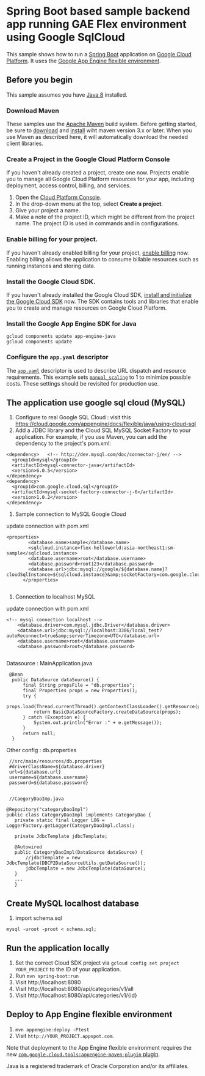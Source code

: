 # Spring Boot based sample backend app running GAE Flex environment using Google SqlCloud

This sample shows how to run a [Spring Boot][spring-boot] application on [Google
Cloud Platform][cloud-java]. It uses the [Google App Engine flexible
environment][App Engine-flexible].

[App Engine-flexible]: https://cloud.google.com/appengine/docs/flexible/
[cloud-java]: https://cloud.google.com/java/
[spring-boot]: http://projects.spring.io/spring-boot/


## Before you begin

This sample assumes you have [Java 8][java8] installed.

[java8]: http://www.oracle.com/technetwork/java/javase/downloads/

### Download Maven

These samples use the [Apache Maven][maven] build system. Before getting
started, be sure to [download][maven-download] and [install][maven-install] wiht maven version 3.x or later.
When you use Maven as described here, it will automatically download the needed
client libraries.

[maven]: https://maven.apache.org
[maven-download]: https://maven.apache.org/download.cgi
[maven-install]: https://maven.apache.org/install.html

### Create a Project in the Google Cloud Platform Console

If you haven't already created a project, create one now. Projects enable you to
manage all Google Cloud Platform resources for your app, including deployment,
access control, billing, and services.

1. Open the [Cloud Platform Console][cloud-console].
1. In the drop-down menu at the top, select **Create a project**.
1. Give your project a name.
1. Make a note of the project ID, which might be different from the project
   name. The project ID is used in commands and in configurations.

[cloud-console]: https://console.cloud.google.com/

### Enable billing for your project.

If you haven't already enabled billing for your project, [enable
billing][enable-billing] now.  Enabling billing allows the application to
consume billable resources such as running instances and storing data.

[enable-billing]: https://console.cloud.google.com/project/_/settings

### Install the Google Cloud SDK.

If you haven't already installed the Google Cloud SDK, [install and initialize
the Google Cloud SDK][cloud-sdk] now. The SDK contains tools and libraries that
enable you to create and manage resources on Google Cloud Platform.

[cloud-sdk]: https://cloud.google.com/sdk/

### Install the Google App Engine SDK for Java


```
gcloud components update app-engine-java
gcloud components update
```

### Configure the `app.yaml` descriptor

The [`app.yaml`][app-yaml] descriptor is used to describe URL
dispatch and resource requirements.  This example sets
[`manual_scaling`][manual-scaling] to 1 to minimize possible costs.
These settings should be revisited for production use.

[app-yaml]: https://cloud.google.com/appengine/docs/flexible/java/configuring-your-app-with-app-yaml
[manual-scaling]: https://cloud.google.com/appengine/docs/flexible/java/configuring-your-app-with-app-yaml#manual-scaling


## The application use google sql cloud (MySQL)

1. Configure to real Google SQL Cloud : visit this https://cloud.google.com/appengine/docs/flexible/java/using-cloud-sql
1. Add a JDBC library and the Cloud SQL MySQL Socket Factory to your application. For example, if you use Maven, you can add the dependency to the project's pom.xml:
```
<dependency>   <!-- http://dev.mysql.com/doc/connector-j/en/ -->
  <groupId>mysql</groupId>
  <artifactId>mysql-connector-java</artifactId>
  <version>6.0.5</version>
</dependency>
<dependency>
  <groupId>com.google.cloud.sql</groupId>
  <artifactId>mysql-socket-factory-connector-j-6</artifactId>
  <version>1.0.2</version>
</dependency>
```
1. Sample connection to MySQL Google Cloud

update connection with pom.xml
```
<properties>
        <database.name>sample</database.name>
        <sqlcloud.instance>flex-helloworld:asia-northeast1:sm-sample</sqlcloud.instance>
        <database.username>root</database.username>
        <database.password>root123</database.password>
        <database.url>jdbc:mysql://google/${database.name}?cloudSqlInstance=${sqlcloud.instance}&amp;socketFactory=com.google.cloud.sql.mysql.SocketFactory</database.url>
      </properties>
      
```

1. Connection to localhost MySQL 

update connection with pom.xml
      
```
<!-- mysql connection localhost -->
    <database.driver>com.mysql.jdbc.Driver</database.driver> 
    <database.url>jdbc:mysql://localhost:3306/local_test?autoReconnect=true&amp;serverTimezone=UTC</database.url>
    <database.username>root</database.username>
    <database.password>root</database.password>
    
```
Datasource : MainApplication.java
```
 @Bean
  public DataSource dataSource() {
      final String propsFile = "db.properties";
      final Properties props = new Properties();
      try {
          props.load(Thread.currentThread().getContextClassLoader().getResource(propsFile).openStream());
          return BasicDataSourceFactory.createDataSource(props);
      } catch (Exception e) {
          System.out.println("Error :" + e.getMessage());
      }
      return null;
  }
 ```
 Other config : db.properties
 
 ```
  //src/main/resources/db.properties
  #driverClassName=${database.driver}
  url=${database.url}
  username=${database.username}
  password=${database.password}

  
  //CaegoryDaoImp.java
  
@Repository("categoryDaoImpl")
public class CategoryDaoImpl implements CategoryDao {
    private static final Logger LOG = LoggerFactory.getLogger(CategoryDaoImpl.class);
    
    private JdbcTemplate jdbcTemplate;
    
    @Autowired
    public CategoryDaoImpl(DataSource dataSource) {
        //jdbcTemplate = new JdbcTemplate(DBCP2DataSourceUtils.getDataSource());
        jdbcTemplate = new JdbcTemplate(dataSource);
    }
    ...
    }
```

## Create MySQL localhost database 

1. import schema.sql

```
mysql -uroot -proot < schema.sql;

```

## Run the application locally

1. Set the correct Cloud SDK project via `gcloud config set project
   YOUR_PROJECT` to the ID of your application.
1. Run `mvn spring-boot:run`
1. Visit http://localhost:8080
1. Visit http://localhost:8080/api/categories/v1/all
1. Visit http://localhost:8080/api/categories/v1/{id}

## Deploy to App Engine flexible environment

1. `mvn appengine:deploy -Ptest`
1. Visit `http://YOUR_PROJECT.appspot.com`.

Note that deployment to the App Engine flexible environment requires the new
[`com.google.cloud.tools:appengine-maven-plugin` plugin][new-maven-plugin].

[new-maven-plugin]: https://cloud.google.com/appengine/docs/flexible/java/using-maven

Java is a registered trademark of Oracle Corporation and/or its affiliates.

